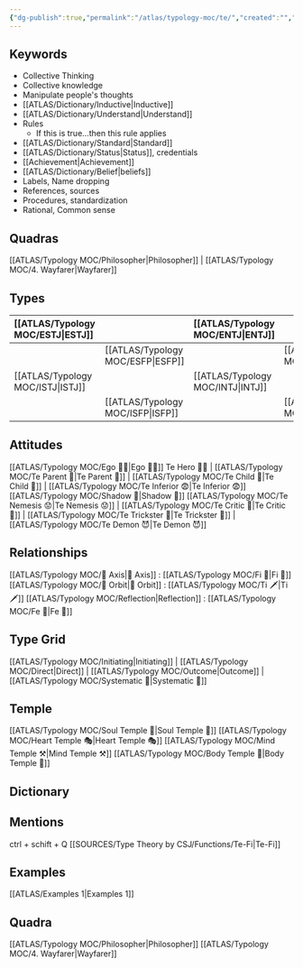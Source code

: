 ```yaml
---
{"dg-publish":true,"permalink":"/atlas/typology-moc/te/","created":"","updated":"2023-04-03T22:24:03.824+02:00"}
---
```



## Keywords
- Collective Thinking
- Collective knowledge
- Manipulate people's thoughts 
- [[ATLAS/Dictionary/Inductive\|Inductive]]
- [[ATLAS/Dictionary/Understand\|Understand]]
- Rules
	- If this is true...then this rule applies 
- [[ATLAS/Dictionary/Standard\|Standard]]
- [[ATLAS/Dictionary/Status\|Status]], credentials
- [[Achievement\|Achievement]]
- [[ATLAS/Dictionary/Belief\|beliefs]]
- Labels, Name dropping
- References, sources 
- Procedures, standardization
- Rational, Common sense


## Quadras
[[ATLAS/Typology MOC/Philosopher\|Philosopher]] | [[ATLAS/Typology MOC/4. Wayfarer\|Wayfarer]] 

## Types 

| [[ATLAS/Typology MOC/ESTJ\|ESTJ]]&nbsp; |  |  [[ATLAS/Typology MOC/ENTJ\|ENTJ]]      |  |
|:---------------|:-----------|:---------------|:---------------|
|  | [[ATLAS/Typology MOC/ESFP\|ESFP]]   |  | [[ATLAS/Typology MOC/ENFP\|ENFP]]       |
| [[ATLAS/Typology MOC/ISTJ\|ISTJ]]       | |  [[ATLAS/Typology MOC/INTJ\|INTJ]]      |   |
|  |  [[ATLAS/Typology MOC/ISFP\|ISFP]]  |    | [[ATLAS/Typology MOC/INFP\|INFP]]       |  

## Attitudes
[[ATLAS/Typology MOC/Ego 🙋‍♂️\|Ego 🙋‍♂️]]
Te Hero 🦸‍♂️ | [[ATLAS/Typology MOC/Te Parent 🤨\|Te Parent 🤨]] | [[ATLAS/Typology MOC/Te Child 🧒\|Te Child 🧒]] | [[ATLAS/Typology MOC/Te Inferior 😨\|Te Inferior 😨]]
[[ATLAS/Typology MOC/Shadow 👤\|Shadow 👤]] 
[[ATLAS/Typology MOC/Te Nemesis 😟\|Te Nemesis 😟]] | [[ATLAS/Typology MOC/Te Critic 🤔\|Te Critic 🤔]] | [[ATLAS/Typology MOC/Te Trickster 🤡\|Te Trickster 🤡]] | [[ATLAS/Typology MOC/Te Demon 😈\|Te Demon 😈]]

## Relationships 
[[ATLAS/Typology MOC/🧲 Axis\|🧲 Axis]] : [[ATLAS/Typology MOC/Fi 🔱\|Fi 🔱]]
[[ATLAS/Typology MOC/🔄 Orbit\|🔄 Orbit]] : [[ATLAS/Typology MOC/Ti 🗡️\|Ti 🗡️]]
[[ATLAS/Typology MOC/Reflection\|Reflection]]  : [[ATLAS/Typology MOC/Fe 💉\|Fe 💉]]

## Type Grid 
[[ATLAS/Typology MOC/Initiating\|Initiating]] | [[ATLAS/Typology MOC/Direct\|Direct]] | [[ATLAS/Typology MOC/Outcome\|Outcome]] | [[ATLAS/Typology MOC/Systematic 🔧\|Systematic 🔧]]

## Temple 
[[ATLAS/Typology MOC/Soul Temple 👥\|Soul Temple 👥]]
[[ATLAS/Typology MOC/Heart Temple 🎭\|Heart Temple 🎭]]
[[ATLAS/Typology MOC/Mind Temple ⚒️\|Mind Temple ⚒️]]
[[ATLAS/Typology MOC/Body Temple 🌳\|Body Temple 🌳]]

## Dictionary


## Mentions 
ctrl + schift + Q
[[SOURCES/Type Theory by CSJ/Functions/Te-Fi\|Te-Fi]]

## Examples 
[[ATLAS/Examples 1\|Examples 1]] 

## Quadra
[[ATLAS/Typology MOC/Philosopher\|Philosopher]]
[[ATLAS/Typology MOC/4. Wayfarer\|Wayfarer]]
